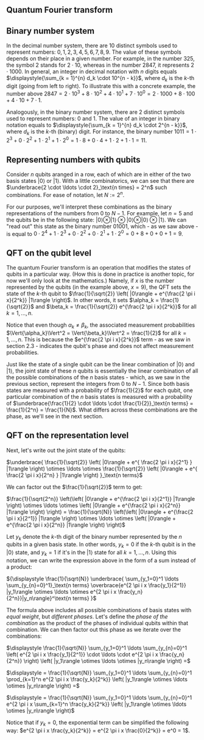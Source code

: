 ## Quantum Fourier transform

## Binary number system

In the decimal number system, there are $10$ distinct symbols used to represent numbers: $0, 1, 2, 3, 4, 5, 6, 7, 8, 9$. The value of these symbols depends on their place in a given number. For example, in the number $325$, the symbol $2$ stands for $2 \cdot 10$, whereas in the number $2847$, it represents $2 \cdot 1000$. In general, an integer in decimal notation with $n$ digits equals $\displaystyle{\sum_{k = 1}^{n} d_k \cdot 10^{n - k}}$, where $d_k$ is the $k$-th digit (going from left to right). To illustrate this with a concrete example, the number above $2847 = 2 \cdot 10^3 + 8 \cdot 10^2 + 4 \cdot 10^1 + 7 \cdot 10^0 = 2 \cdot 1000 + 8 \cdot 100 + 4 \cdot 10 + 7 \cdot 1$.

Analogously, in the binary number system, there are $2$ distinct symbols used to represent numbers: $0$ and $1$. The value of an integer in binary notation equals to $\displaystyle{\sum_{k = 1}^{n} d_k \cdot 2^{n - k}}$, where $d_k$ is the $k$-th (binary) digit. For instance, the binary number $1011 = 1 \cdot 2^3 + 0 \cdot 2^2 + 1 \cdot 2^1 + 1 \cdot 2^0 = 1 \cdot 8 + 0 \cdot 4 + 1 \cdot 2 + 1 \cdot 1 = 11$.

## Representing numbers with qubits

Consider $n$ qubits aranged in a row, each of which are in either of the two basis states $|0\rangle$ or $|1\rangle$. With a little combinatorics, we can see that there are $\underbrace{2 \cdot \ldots \cdot 2}_\text{n times} = 2^n$ such combinations. For ease of notation, let $N := 2^n$.

For our purposes, we'll interpret these combinations as the binary representations of the numbers from $0$ to $N - 1$. For example, let $n = 5$ and the qubits be in the following state: $|0\rangle \otimes |1\rangle \otimes |0\rangle \otimes |0\rangle \otimes |1\rangle$. We can "read out" this state as the binary number $01001$, which - as we saw above - is equal to $0 \cdot 2^4 + 1 \cdot 2^3 + 0 \cdot 2^2 + 0 \cdot 2^1 + 1 \cdot 2^0 = 0 + 8 + 0 + 0 + 1 = 9$.

## QFT on the qubit level

The quantum Fourier transform is an operation that modifies the states of qubits in a particular way. (How this is done in practice is another topic, for now we'll only look at the mathematics.) Namely, if $x$ is the number represented by the qubits (in the example above, $x = 9$), the QFT sets the state of the $k$-th qubit to $\frac{1}{\sqrt{2}} \left( |0\rangle + e^{\frac{2 \pi i x}{2^k}} |1\rangle \right)$. In other words, it sets $\alpha_k = \frac{1}{\sqrt{2}}$ and $\beta_k = \frac{1}{\sqrt{2}} e^{\frac{2 \pi i x}{2^k}}$ for all $k = 1, ..., n$.

Notice that even though $\alpha_k \neq \beta_k$, the associated measurement probabilities $\Vert{\alpha_k}\Vert^2 = \Vert{\beta_k}\Vert^2 = \frac{1}{2}$ for all $k = 1, ..., n$. This is because the $e^{\frac{2 \pi i x}{2^k}}$ term - as we saw in section 2.3 - indicates the qubit's phase and does not affect measurement probabilities.

Just like the state of a single qubit can be the linear combination of $|0\rangle$ and $|1\rangle$, the joint state of these $n$ qubits is essentially the linear combination of all the possible combinations of the $n$ basis states - which, as we saw in the previous section, represent the integers from $0$ to $N - 1$. Since both basis states are measured with a probability of $\frac{1}{2}$ for each qubit, one particular combination of the $n$ basis states is measured with a probability of $\underbrace{\frac{1}{2} \cdot \ldots \cdot \frac{1}{2}}_\text{n terms} = \frac{1}{2^n} = \frac{1}{N}$. What differs across these combinations are the phase, as we'll see in the next section.

## QFT on the representation level

Next, let's write out the joint state of the qubits:

$\underbrace{ \frac{1}{\sqrt{2}} \left( |0\rangle + e^{ \frac{2 \pi i x}{2^1} } |1\rangle \right) \otimes \ldots \otimes \frac{1}{\sqrt{2}} \left( |0\rangle + e^{ \frac{2 \pi i x}{2^n} } |1\rangle \right) }_\text{n terms}$

We can factor out the $\frac{1}{\sqrt{2}}$ term to get:

$\frac{1}{\sqrt{2^n}} \left(\left( |0\rangle + e^{\frac{2 \pi i x}{2^1}} |1\rangle \right) \otimes \ldots \otimes \left( |0\rangle + e^{\frac{2 \pi i x}{2^n}} |1\rangle \right) \right) = \frac{1}{\sqrt{N}} \left(\left( |0\rangle + e^{\frac{2 \pi i x}{2^1}} |1\rangle \right) \otimes \ldots \otimes \left( |0\rangle + e^{\frac{2 \pi i x}{2^n}} |1\rangle \right) \right)$

Let $y_k$ denote the $k$-th digit of the binary number represented by the $n$ qubits in a given basis state. In other words, $y_k = 0$ if the $k$-th qubit is in the $|0\rangle$ state, and $y_k = 1$ if it's in the $|1\rangle$ state for all $k = 1, \ldots, n$. Using this notation, we can write the expression above in the form of a sum instead of a product:

${\displaystyle \frac{1}{\sqrt{N}} \underbrace{ \sum_{y_1=0}^1 \ldots \sum_{y_{n}=0}^1}_\text{n terms} \overbrace{e^{2 \pi i x \frac{y_1}{2^1}} |y_1\rangle \otimes \ldots \otimes e^{2 \pi i x \frac{y_n}{2^n}}|y_n\rangle}^\text{n terms} }$

The formula above includes all possible combinations of basis states with *equal weight*, but *different phases*. Let's define the *phase of the combination* as the product of the phases of individual qubits within that combination. We can then factor out this phase as we iterate over the combinations:

$\displaystyle \frac{1}{\sqrt{N}} \sum_{y_1=0}^1 \ldots \sum_{y_{n}=0}^1 \left( e^{2 \pi i x \frac{y_1}{2^1}} \cdot \ldots \cdot e^{2 \pi i x \frac{y_n}{2^n}} \right) \left( |y_1\rangle \otimes \ldots \otimes |y_n\rangle \right) =$

$\displaystyle = \frac{1}{\sqrt{N}} \sum_{y_1=0}^1 \ldots \sum_{y_{n}=0}^1 \prod_{k=1}^n e^{2 \pi i x \frac{y_k}{2^k}} \left( |y_1\rangle \otimes \ldots \otimes |y_n\rangle \right) =$

$\displaystyle = \frac{1}{\sqrt{N}} \sum_{y_1=0}^1 \ldots \sum_{y_{n}=0}^1 e^{2 \pi i x \sum_{k=1}^n \frac{y_k}{2^k}} \left( |y_1\rangle \otimes \ldots \otimes |y_n\rangle \right)$

Notice that if $y_k = 0$, the exponential term can be simplified the following way: $e^{2 \pi i x \frac{y_k}{2^k}} = e^{2 \pi i x \frac{0}{2^k}} = e^0 = 1$.


<!-- TODO a lot, e.g. remove and link to binary numbers -->
